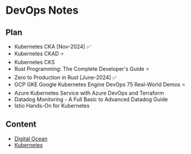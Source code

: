# DevOps Notes

## Plan

- Kubernetes CKA [Nov-2024] ✅
- Kubernetes CKAD ⭐
- Kubernetes CKS
- Rust Programming: The Complete Developer's Guide ⭐
- Zero to Production in Rust [June-2024] ✅
- GCP GKE Google Kubernetes Engine DevOps 75 Real-World Demos ⭐
- Azure Kubernetes Service with Azure DevOps and Terraform
- Datadog Monitoring - A Full Basic to Advanced Datadog Guide
- Istio Hands-On for Kubernetes

## Content

- [Digital Ocean](digitalocean/kubernetes.md)
- [Kubernetes](kubernetes/plan.md)